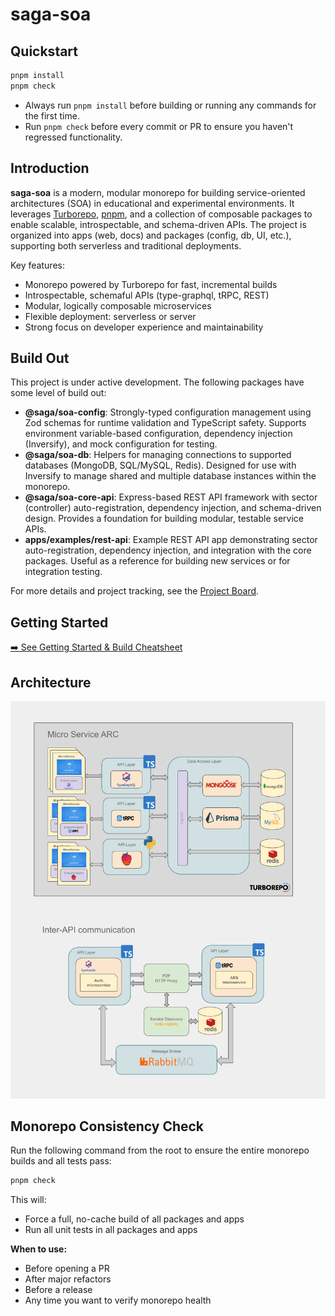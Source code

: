 # saga-soa

## Quickstart

```sh
pnpm install
pnpm check
```

- Always run `pnpm install` before building or running any commands for the first time.
- Run `pnpm check` before every commit or PR to ensure you haven't regressed functionality.

## Introduction

**saga-soa** is a modern, modular monorepo for building service-oriented architectures (SOA) in educational and experimental environments. It leverages [Turborepo](https://turbo.build/), [pnpm](https://pnpm.io/), and a collection of composable packages to enable scalable, introspectable, and schema-driven APIs. The project is organized into apps (web, docs) and packages (config, db, UI, etc.), supporting both serverless and traditional deployments.

Key features:
- Monorepo powered by Turborepo for fast, incremental builds
- Introspectable, schemaful APIs (type-graphql, tRPC, REST)
- Modular, logically composable microservices
- Flexible deployment: serverless or server
- Strong focus on developer experience and maintainability

## Build Out

This project is under active development. The following packages have some level of build out:

- **@saga/soa-config**: Strongly-typed configuration management using Zod schemas for runtime validation and TypeScript safety. Supports environment variable-based configuration, dependency injection (Inversify), and mock configuration for testing.
- **@saga/soa-db**: Helpers for managing connections to supported databases (MongoDB, SQL/MySQL, Redis). Designed for use with Inversify to manage shared and multiple database instances within the monorepo.
- **@saga/soa-core-api**: Express-based REST API framework with sector (controller) auto-registration, dependency injection, and schema-driven design. Provides a foundation for building modular, testable service APIs.
- **apps/examples/rest-api**: Example REST API app demonstrating sector auto-registration, dependency injection, and integration with the core packages. Useful as a reference for building new services or for integration testing.

For more details and project tracking, see the [Project Board](https://github.com/orgs/hipponot/projects/22).

## Getting Started

[➡️ See Getting Started & Build Cheatsheet](docs/GETTING-STARTED.md)

## Architecture

![alt text](arc.png)

## Monorepo Consistency Check

Run the following command from the root to ensure the entire monorepo builds and all tests pass:

```sh
pnpm check
```

This will:
- Force a full, no-cache build of all packages and apps
- Run all unit tests in all packages and apps

**When to use:**
- Before opening a PR
- After major refactors
- Before a release
- Any time you want to verify monorepo health